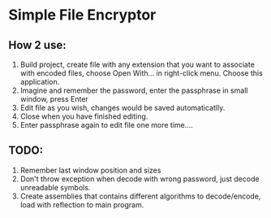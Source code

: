 # Simple File Encryptor

## How 2 use:

1. Build project, create file with any extension that you want to associate with encoded files, choose Open With... in right-click menu. Choose this application.
2. Imagine and remember the password, enter the passphrase in small window, press Enter
3. Edit file as you wish, changes would be saved automaticatlly.
4. Close when you have finished editing.
5. Enter passphrase again to edit file one more time....

## TODO:
1. Remember last window position and sizes
2. Don't throw exception when decode with wrong password, just decode unreadable symbols.
3. Create assemblies that contains different algorithms to decode/encode, load with reflection to main program.
